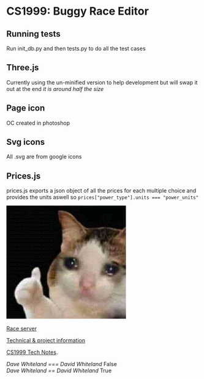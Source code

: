 # CS1999: Buggy Race Editor

## Running tests

Run init_db.py and then tests.py to do all the test cases

## Three.js

Currently using the un-minified version to help development but will swap it out at the end _it is around half the size_

## Page icon

OC created in photoshop

## Svg icons

All .svg are from google icons

## Prices.js

prices.js exports a json object of all the prices for each multiple choice
and provides the units aswell so `prices["power_type"].units === "power_units" `

![image info](./static/content/images/cat.jpg)

[Race server](https://rhul.buggyrace.net)

[Technical & project information](https://rhul-cs-projects.github.io/CS1999-buggy-race-server/)

[CS1999 Tech Notes](https://rhul-cs-projects.github.io/CS1999-buggy-race-server/).

_Dave Whiteland === David Whiteland_ False\
_Dave Whiteland == David Whiteland_ True
